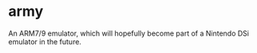 # army
An ARM7/9 emulator, which will hopefully become part of a Nintendo DSi emulator in the future.
